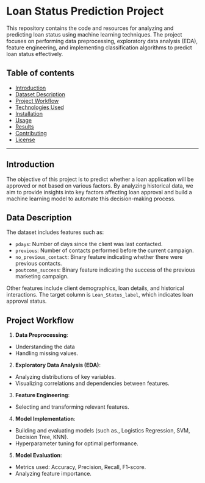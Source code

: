 # Loan Status Prediction Project
This repository contains the code and resources for analyzing and predicting loan status using machine learning techniques. The project focuses on performing data preprocessing, exploratory data analysis (EDA), feature engineering, and implementing classification algorithms to predict loan status effectively.
## Table of contents
- [Introduction](#Introduction)
- [Dataset Description](#Dataset-Description)
- [Project Workflow](#Project-Workflow)
- [Technologies Used](#Technologies-Used)
- [Installation](#Installation)
- [Usage](#Usage)
- [Results](#Results)
- [Contributing](#Contributing)
- [License](#License)

---

## Introduction
The objective of this project is to predict whether a loan application will be approved or not based on various factors. By analyzing historical data, we aim to provide insights into key factors affecting loan approval and build a machine learning model to automate this decision-making process.

## Data Description
The dataset includes features such as:
 - `pdays`: Number of days since the client was last contacted.
 - `previous`: Number of contacts performed before the current campaign.
 - `no_previous_contact`: Binary feature indicating whether there were previous contacts.
 - `poutcome_success`: Binary feature indicating the success of the previous marketing campaign.

Other features include client demographics, loan details, and historical interactions. The target column is `Loan_Status_label`, which indicates loan approval status.

## Project Workflow
1. **Data Preprocessing**:
- Understanding the data
- Handling missing values.
2. **Exploratory Data Analysis (EDA)**:
- Analyzing distributions of key variables.
- Visualizing correlations and dependencies between features.
3. **Feature Engineering**:
- Selecting and transforming relevant features.
4. **Model Implementation**:
- Building and evaluating models (such as., Logistics Regression, SVM, Decision Tree, KNN).
- Hyperparameter tuning for optimal performance.
5. **Model Evaluation**:
- Metrics used: Accuracy, Precision, Recall, F1-score.
- Analyzing feature importance.
